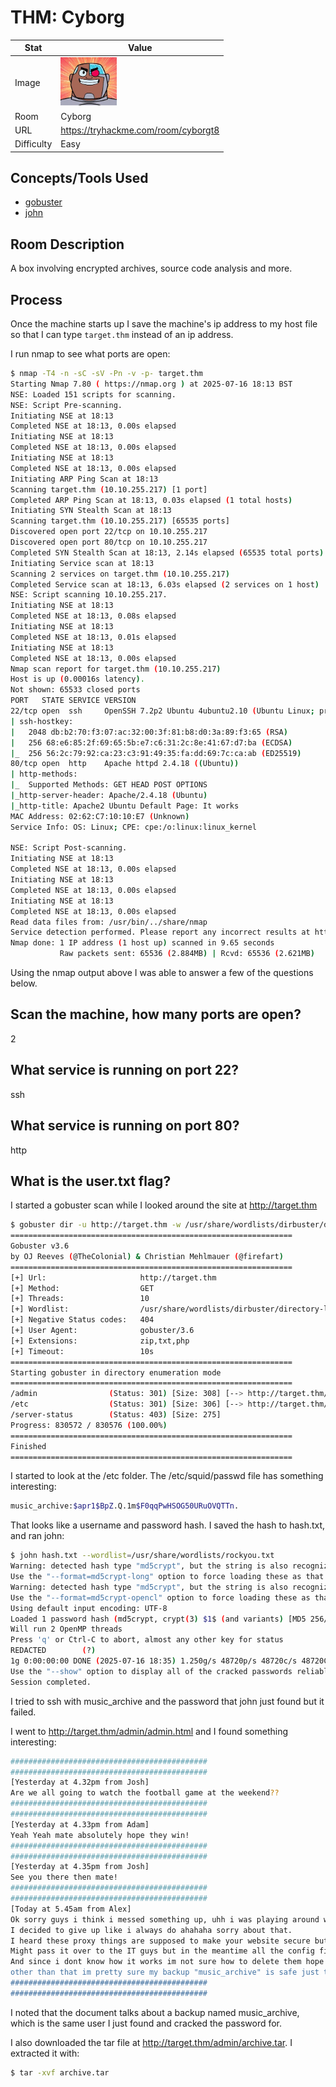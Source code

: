 # THM: Cyborg

| Stat | Value |
| ---------- | -------------------------------------------- |
| Image | <img src="/images/write_ups/try_hack_me/cyborg/cyborg.jpeg" alt="Cyborg" width="90"/> |
| Room | Cyborg |
| URL | https://tryhackme.com/room/cyborgt8 |
| Difficulty | Easy |

## Concepts/Tools Used

- [gobuster](/tools/gobuster.md)
- [john](/tools/john.md)

## Room Description

A box involving encrypted archives, source code analysis and more.

## Process

Once the machine starts up I save the machine's ip address to my host file so that I can type `target.thm` instead of an ip address.

I run nmap to see what ports are open:

```bash
$ nmap -T4 -n -sC -sV -Pn -v -p- target.thm
Starting Nmap 7.80 ( https://nmap.org ) at 2025-07-16 18:13 BST
NSE: Loaded 151 scripts for scanning.
NSE: Script Pre-scanning.
Initiating NSE at 18:13
Completed NSE at 18:13, 0.00s elapsed
Initiating NSE at 18:13
Completed NSE at 18:13, 0.00s elapsed
Initiating NSE at 18:13
Completed NSE at 18:13, 0.00s elapsed
Initiating ARP Ping Scan at 18:13
Scanning target.thm (10.10.255.217) [1 port]
Completed ARP Ping Scan at 18:13, 0.03s elapsed (1 total hosts)
Initiating SYN Stealth Scan at 18:13
Scanning target.thm (10.10.255.217) [65535 ports]
Discovered open port 22/tcp on 10.10.255.217
Discovered open port 80/tcp on 10.10.255.217
Completed SYN Stealth Scan at 18:13, 2.14s elapsed (65535 total ports)
Initiating Service scan at 18:13
Scanning 2 services on target.thm (10.10.255.217)
Completed Service scan at 18:13, 6.03s elapsed (2 services on 1 host)
NSE: Script scanning 10.10.255.217.
Initiating NSE at 18:13
Completed NSE at 18:13, 0.08s elapsed
Initiating NSE at 18:13
Completed NSE at 18:13, 0.01s elapsed
Initiating NSE at 18:13
Completed NSE at 18:13, 0.00s elapsed
Nmap scan report for target.thm (10.10.255.217)
Host is up (0.00016s latency).
Not shown: 65533 closed ports
PORT   STATE SERVICE VERSION
22/tcp open  ssh     OpenSSH 7.2p2 Ubuntu 4ubuntu2.10 (Ubuntu Linux; protocol 2.0)
| ssh-hostkey:
|   2048 db:b2:70:f3:07:ac:32:00:3f:81:b8:d0:3a:89:f3:65 (RSA)
|   256 68:e6:85:2f:69:65:5b:e7:c6:31:2c:8e:41:67:d7:ba (ECDSA)
|_  256 56:2c:79:92:ca:23:c3:91:49:35:fa:dd:69:7c:ca:ab (ED25519)
80/tcp open  http    Apache httpd 2.4.18 ((Ubuntu))
| http-methods:
|_  Supported Methods: GET HEAD POST OPTIONS
|_http-server-header: Apache/2.4.18 (Ubuntu)
|_http-title: Apache2 Ubuntu Default Page: It works
MAC Address: 02:62:C7:10:10:E7 (Unknown)
Service Info: OS: Linux; CPE: cpe:/o:linux:linux_kernel

NSE: Script Post-scanning.
Initiating NSE at 18:13
Completed NSE at 18:13, 0.00s elapsed
Initiating NSE at 18:13
Completed NSE at 18:13, 0.00s elapsed
Initiating NSE at 18:13
Completed NSE at 18:13, 0.00s elapsed
Read data files from: /usr/bin/../share/nmap
Service detection performed. Please report any incorrect results at https://nmap.org/submit/ .
Nmap done: 1 IP address (1 host up) scanned in 9.65 seconds
           Raw packets sent: 65536 (2.884MB) | Rcvd: 65536 (2.621MB)
```

Using the nmap output above I was able to answer a few of the questions below.

## Scan the machine, how many ports are open?

2

## What service is running on port 22?

ssh

## What service is running on port 80?

http

## What is the user.txt flag?

I started a gobuster scan while I looked around the site at http://target.thm

```bash
$ gobuster dir -u http://target.thm -w /usr/share/wordlists/dirbuster/directory-list-lowercase-2.3-medium.txt -x php,zip,txt
===============================================================
Gobuster v3.6
by OJ Reeves (@TheColonial) & Christian Mehlmauer (@firefart)
===============================================================
[+] Url:                     http://target.thm
[+] Method:                  GET
[+] Threads:                 10
[+] Wordlist:                /usr/share/wordlists/dirbuster/directory-list-lowercase-2.3-medium.txt
[+] Negative Status codes:   404
[+] User Agent:              gobuster/3.6
[+] Extensions:              zip,txt,php
[+] Timeout:                 10s
===============================================================
Starting gobuster in directory enumeration mode
===============================================================
/admin                (Status: 301) [Size: 308] [--> http://target.thm/admin/]
/etc                  (Status: 301) [Size: 306] [--> http://target.thm/etc/]
/server-status        (Status: 403) [Size: 275]
Progress: 830572 / 830576 (100.00%)
===============================================================
Finished
===============================================================
```

I started to look at the /etc folder. The /etc/squid/passwd file has something interesting:

```bash
music_archive:$apr1$BpZ.Q.1m$F0qqPwHSOG50URuOVQTTn.
```

That looks like a username and password hash. I saved the hash to hash.txt, and ran john:

```bash
$ john hash.txt --wordlist=/usr/share/wordlists/rockyou.txt
Warning: detected hash type "md5crypt", but the string is also recognized as "md5crypt-long"
Use the "--format=md5crypt-long" option to force loading these as that type instead
Warning: detected hash type "md5crypt", but the string is also recognized as "md5crypt-opencl"
Use the "--format=md5crypt-opencl" option to force loading these as that type instead
Using default input encoding: UTF-8
Loaded 1 password hash (md5crypt, crypt(3) $1$ (and variants) [MD5 256/256 AVX2 8x3])
Will run 2 OpenMP threads
Press 'q' or Ctrl-C to abort, almost any other key for status
REDACTED        (?)
1g 0:00:00:00 DONE (2025-07-16 18:35) 1.250g/s 48720p/s 48720c/s 48720C/s 112704..salsabila
Use the "--show" option to display all of the cracked passwords reliably
Session completed.
```

I tried to ssh with music_archive and the password that john just found but it failed.

I went to http://target.thm/admin/admin.html and I found something interesting:

```bash
############################################
############################################
[Yesterday at 4.32pm from Josh]
Are we all going to watch the football game at the weekend??
############################################
############################################
[Yesterday at 4.33pm from Adam]
Yeah Yeah mate absolutely hope they win!
############################################
############################################
[Yesterday at 4.35pm from Josh]
See you there then mate!
############################################
############################################
[Today at 5.45am from Alex]
Ok sorry guys i think i messed something up, uhh i was playing around with the squid proxy i mentioned earlier.
I decided to give up like i always do ahahaha sorry about that.
I heard these proxy things are supposed to make your website secure but i barely know how to use it so im probably making it more insecure in the process.
Might pass it over to the IT guys but in the meantime all the config files are laying about.
And since i dont know how it works im not sure how to delete them hope they don't contain any confidential information lol.
other than that im pretty sure my backup "music_archive" is safe just to confirm.
############################################
############################################
```

I noted that the document talks about a backup named music_archive, which is the same user I just found and cracked the password for.

I also downloaded the tar file at http://target.thm/admin/archive.tar. I extracted it with:

```bash
$ tar -xvf archive.tar
```
